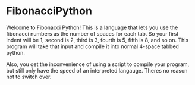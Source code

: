 # FibonacciPython

Welcome to Fibonacci Python! This is a language that lets you use the fibonacci numbers as the number of spaces for each tab. So your first indent will be 1, second is 2, third is 3, fourth is 5, fifth is 8, and so on. This program will take that input and compile it into normal 4-space tabbed python.

Also, you get the inconvenience of using a script to compile your program, but still only have the speed of an interpreted langauge. Theres no reason not to switch over.
